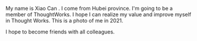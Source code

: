 My name is Xiao Can .
I come from Hubei province.
I'm going to be a member of ThoughtWorks.
I hope I can realize my value and improve myself in Thought Works.
This is a photo of me in 2021. 

I hope to become friends with all colleagues.

